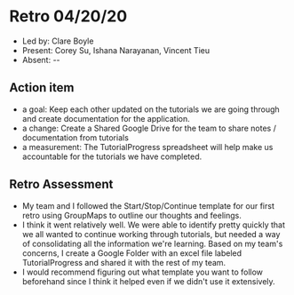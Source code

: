 # Retro 04/20/20

* Led by: Clare Boyle
* Present: Corey Su, Ishana Narayanan, Vincent Tieu
* Absent: --

## Action item

* a goal: Keep each other updated on the tutorials we are going through and create documentation for the application.
* a change: Create a Shared Google Drive for the team to share notes / documentation from tutorials
* a measurement: The TutorialProgress spreadsheet will help make us accountable for the tutorials we have completed.

## Retro Assessment

* My team and I followed the Start/Stop/Continue template for our first retro using GroupMaps to outline our thoughts and feelings.
* I think it went relatively well. We were able to identify pretty quickly that we all wanted to continue working through tutorials, but needed a way of consolidating all the information we're learning. Based on my team's concerns, I create a Google Folder with an excel file labeled TutorialProgress and shared it with the rest of my team.
* I would recommend figuring out what template you want to follow beforehand since I think it helped even if we didn't use it extensively.
